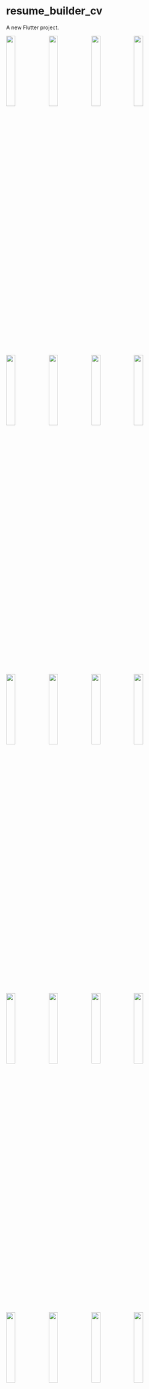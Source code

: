 # resume_builder_cv

A new Flutter project.

<p>
  <img src="https://github.com/Krupaparmar30/resume_builder_cv/assets/149374671/c9c7c0c7-cd3f-41b8-9685-89596d880c4f"width=22% height-35%>
    <img src="https://github.com/Krupaparmar30/resume_builder_cv/assets/149374671/84edc339-a0ac-4a29-8c44-a11f4f88f98b"width=22% height-35%>
    <img src="https://github.com/Krupaparmar30/resume_builder_cv/assets/149374671/80d35d1f-895b-45e7-9cf4-d4b9c151c546"width=22% height-35%>
    <img src="https://github.com/Krupaparmar30/resume_builder_cv/assets/149374671/ae8c03f2-6b29-41b1-a529-6dce1bd8e2d6"width=22% height-35%>
    <img src="https://github.com/Krupaparmar30/resume_builder_cv/assets/149374671/14af305a-40b4-46cb-8244-64aa23aeec47"width=22% height-35%>
    <img src="https://github.com/Krupaparmar30/resume_builder_cv/assets/149374671/d3b8a7e9-9458-48bb-b84e-8e0591b6e74e"width=22% height-35%>
    <img src="https://github.com/Krupaparmar30/resume_builder_cv/assets/149374671/07a36ec3-8a40-498e-8b5a-b6f674b50355"width=22% height-35%>
    <img src="https://github.com/Krupaparmar30/resume_builder_cv/assets/149374671/6ed3b05b-4242-4cfb-b815-8df6d3aba2c2"width=22% height-35%>
    <img src="https://github.com/Krupaparmar30/resume_builder_cv/assets/149374671/a97883af-ddb1-41bd-af33-1556d03b1610"width=22% height-35%>
    <img src="https://github.com/Krupaparmar30/resume_builder_cv/assets/149374671/874d1165-3c82-4a82-a962-00a57dc3a64b"width=22% height-35%>
    <img src="https://github.com/Krupaparmar30/resume_builder_cv/assets/149374671/38260d57-bf43-4069-8277-c25dcf079a85"width=22% height-35%>
    <img src="https://github.com/Krupaparmar30/resume_builder_cv/assets/149374671/138cd892-04a2-45a2-99c9-51773066cdd0"width=22% height-35%>
    <img src="https://github.com/Krupaparmar30/resume_builder_cv/assets/149374671/7293957f-63c0-46f5-86d2-1a3379cc2006"width=22% height-35%>
    <img src="https://github.com/Krupaparmar30/resume_builder_cv/assets/149374671/48420d80-05e7-4936-aa99-06e2a96a1723"width=22% height-35%>
    <img src="https://github.com/Krupaparmar30/resume_builder_cv/assets/149374671/2b9469f2-6dcb-4871-bed0-7dbc447e2316"width=22% height-35%>
    <img src="https://github.com/Krupaparmar30/resume_builder_cv/assets/149374671/2551e42c-60fb-40b8-bfcf-225ab8c6c2ff"width=22% height-35%>
    <img src="https://github.com/Krupaparmar30/resume_builder_cv/assets/149374671/307e9e4c-c0b6-4983-b5fe-7a2989b3da75"width=22% height-35%>
    <img src="https://github.com/Krupaparmar30/resume_builder_cv/assets/149374671/de42e14c-6b41-4e0f-91ad-7d379bd76372"width=22% height-35%>
    <img src="https://github.com/Krupaparmar30/resume_builder_cv/assets/149374671/5ec7a3f5-6f54-4681-a0bb-0b5e82edc67f"width=22% height-35%>
    <img src="https://github.com/Krupaparmar30/resume_builder_cv/assets/149374671/347b8a77-5af4-459a-86ff-7ddbaf55a440"width=22% height-35%>
    <img src="https://github.com/Krupaparmar30/resume_builder_cv/assets/149374671/01582d7d-68b5-47a2-bab1-e76afe1e2160"width=22% height-35%>
    <img src="https://github.com/Krupaparmar30/resume_builder_cv/assets/149374671/57a6aef0-d4f0-4f8c-b47b-d7086960c7c8"width=22% height-35%>
    <img src="https://github.com/Krupaparmar30/resume_builder_cv/assets/149374671/09d5aa1d-3216-454f-aace-efb29a60c57b"width=22% height-35%>
    <img src="https://github.com/Krupaparmar30/resume_builder_cv/assets/149374671/569a8f80-e19b-4ebf-8667-ae55fb77f5ef"width=22% height-35%>



</p>

https://github.com/Krupaparmar30/resume_builder_cv/assets/149374671/cafc623d-66d2-4222-9aa6-c4b0523e640b



